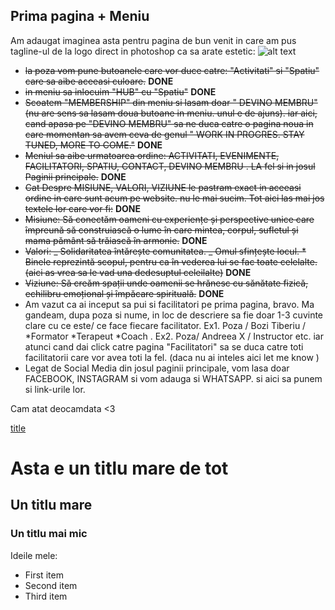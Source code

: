 ## Prima pagina + Meniu

Am adaugat imaginea asta pentru pagina de bun venit in care am pus tagline-ul de la logo direct in photoshop ca sa arate estetic:
![alt text](src/assets/facilitators/hero-3)

- ~~la poza vom pune butoanele care vor duce catre: "Activitati" si "Spatiu" care sa aibe aceeasi culoare.~~ **DONE**
- ~~in meniu sa inlocuim "HUB" cu "Spatiu"~~ **DONE**
- ~~Scoatem "MEMBERSHIP" din meniu si lasam doar " DEVINO MEMBRU" (nu are sens sa lasam doua butoane in meniu. unul e de ajuns). iar aici, cand apasa pe "DEVINO MEMBRU" sa ne duca catre o pagina noua in care momentan sa avem ceva de genul " WORK IN PROGRES. STAY TUNED, MORE TO COME."~~ **DONE**
- ~~Meniul sa aibe urmatoarea ordine: ACTIVITATI, EVENIMENTE, FACILITATORI, SPATIU, CONTACT, DEVINO MEMBRU . LA fel si in josul Paginii principale.~~ **DONE**
- ~~Cat Despre MISIUNE, VALORI, VIZIUNE le pastram exact in aceeasi ordine in care sunt acum pe website. nu le mai sucim. Tot aici las mai jos textele lor care vor fi:~~ **DONE**
- ~~Misiune: Să conectăm oameni cu experiențe și perspective unice care împreună să construiască o lume în care mintea, corpul, sufletul și mama pământ să trăiască în armonie.~~ **DONE**
- ~~Valori: _ Solidaritatea întărește comunitatea. _ Omul sfințește locul. \* Binele reprezintă scopul, pentru ca în vederea lui se fac toate celelalte. (aici as vrea sa le vad una dedesuptul celeilalte)~~ **DONE**
- ~~Viziune: Să creăm spații unde oamenii se hrănesc cu sănătate fizică, echilibru emoțional și împăcare spirituală.~~ **DONE**
- Am vazut ca ai inceput sa pui si facilitatori pe prima pagina, bravo. Ma gandeam, dupa poza si nume, in loc de descriere sa fie doar 1-3 cuvinte clare cu ce este/ ce face fiecare facilitator. Ex1. Poza / Bozi Tiberiu / *Formator *Terapeut \*Coach . Ex2. Poza/ Andreea X / Instructor etc. iar atunci cand dai click catre pagina "Facilitatori" sa se duca catre toti facilitatorii care vor avea toti la fel. (daca nu ai inteles aici let me know )
- Legat de Social Media din josul paginii principale, vom lasa doar FACEBOOK, INSTAGRAM si vom adauga si WHATSAPP. si aici sa punem si link-urile lor.

Cam atat deocamdata <3

[title](https://www.example.com)

# Asta e un titlu mare de tot

## Un titlu mare

### Un titlu mai mic

Ideile mele:

- First item
- Second item
- Third item
